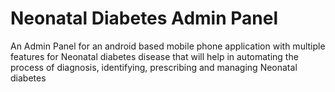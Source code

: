 # Neonatal Diabetes Admin Panel
 An Admin Panel for an android based mobile phone application with multiple features for Neonatal diabetes disease that will help in automating the process of diagnosis, identifying, prescribing and managing Neonatal diabetes 
